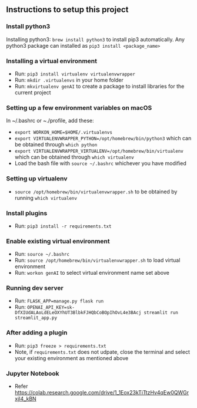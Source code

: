 ## Instructions to setup this project ##

### Install python3 ###
Installing python3: `brew install python3` to install pip3 automatically. Any python3 package can installed as `pip3 install <package_name>`


### Installing a virtual environment ###
- Run: `pip3 install virtualenv virtualenvwrapper`
- Run: `mkdir .virtualenvs` in your home folder
- Run: `mkvirtualenv genAI` to create a package to install libraries for the current project


### Setting up a few environment variables on macOS ###
In ~/.bashrc or ~./profile, add these:
- `export WORKON_HOME=$HOME/.virtualenvs`
- `export VIRTUALENVWRAPPER_PYTHON=/opt/homebrew/bin/python3` which can be obtained through `which python`
- `export VIRTUALENVWRAPPER_VIRTUALENV=/opt/homebrew/bin/virtualenv` which can be obtained through `which virtualenv`
- Load the bash file with `source ~/.bashrc` whichever you have modified

### Setting up virtualenv ###
- `source /opt/homebrew/bin/virtualenvwrapper.sh` to be obtained by running `which virtualenv`

### Install plugins ###
- Run: `pip3 install -r requirements.txt`

### Enable existing virtual environment ###
- Run: `source ~/.bashrc`
- Run: `source /opt/homebrew/bin/virtualenvwrapper.sh` to load virtual environment
- Run: `workon genAI` to select virtual environment name set above


### Running dev server ###
- Run: `FLASK_APP=manage.py flask run`
- Run: `OPENAI_API_KEY=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 streamlit run streamlit_app.py`


### After adding a plugin ###
- Run: `pip3 freeze > requirements.txt`
- Note, if `requirements.txt` does not udpate, close the terminal and select your existing environment as mentioned above

### Jupyter Notebook ###
- Refer https://colab.research.google.com/drive/1_1Eox23kTiTtzHv4qEw0QWGrxjI4_kBN
